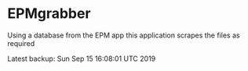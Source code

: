 # EPMgrabber
Using a database from the EPM app this application scrapes the files as required


Latest backup: Sun Sep 15 16:08:01 UTC 2019

